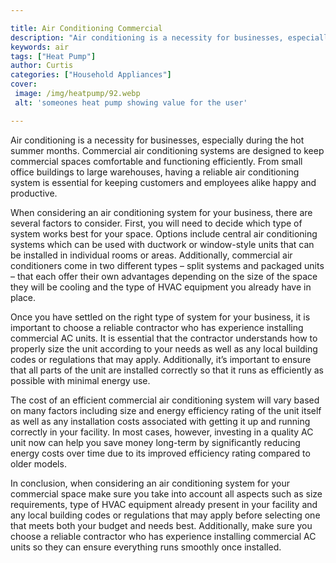 ```yaml
---

title: Air Conditioning Commercial
description: "Air conditioning is a necessity for businesses, especially during the hot summer months. Commercial air conditioning systems are d...get the full scoop"
keywords: air
tags: ["Heat Pump"]
author: Curtis
categories: ["Household Appliances"]
cover: 
 image: /img/heatpump/92.webp
 alt: 'someones heat pump showing value for the user'

---
```


Air conditioning is a necessity for businesses, especially during the hot summer months. Commercial air conditioning systems are designed to keep commercial spaces comfortable and functioning efficiently. From small office buildings to large warehouses, having a reliable air conditioning system is essential for keeping customers and employees alike happy and productive. 

When considering an air conditioning system for your business, there are several factors to consider. First, you will need to decide which type of system works best for your space. Options include central air conditioning systems which can be used with ductwork or window-style units that can be installed in individual rooms or areas. Additionally, commercial air conditioners come in two different types – split systems and packaged units – that each offer their own advantages depending on the size of the space they will be cooling and the type of HVAC equipment you already have in place. 

Once you have settled on the right type of system for your business, it is important to choose a reliable contractor who has experience installing commercial AC units. It is essential that the contractor understands how to properly size the unit according to your needs as well as any local building codes or regulations that may apply. Additionally, it’s important to ensure that all parts of the unit are installed correctly so that it runs as efficiently as possible with minimal energy use. 

The cost of an efficient commercial air conditioning system will vary based on many factors including size and energy efficiency rating of the unit itself as well as any installation costs associated with getting it up and running correctly in your facility. In most cases, however, investing in a quality AC unit now can help you save money long-term by significantly reducing energy costs over time due to its improved efficiency rating compared to older models. 

In conclusion, when considering an air conditioning system for your commercial space make sure you take into account all aspects such as size requirements, type of HVAC equipment already present in your facility and any local building codes or regulations that may apply before selecting one that meets both your budget and needs best. Additionally, make sure you choose a reliable contractor who has experience installing commercial AC units so they can ensure everything runs smoothly once installed.
